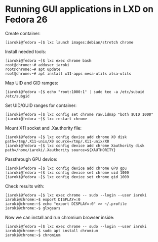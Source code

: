 # Running GUI applications in LXD on Fedora 26

Create container:
```
[iaroki@fedora ~]$ lxc launch images:debian/stretch chrome
```

Install needed tools:
```
[iaroki@fedora ~]$ lxc exec chrome bash
root@chrome:~# adduser iaroki
root@chrome:~# apt update
root@chrome:~# apt install x11-apps mesa-utils alsa-utils
```

Map UID and GID ramges:
```
[iaroki@fedora ~]$ echo "root:1000:1" | sudo tee -a /etc/subuid /etc/subgid
```

Set UID/GUID ranges for container:
```
[iaroki@fedora ~]$ lxc config set chrome raw.idmap "both $UID 1000"
[iaroki@fedora ~]$ lxc restart chrome
```

Mount X11 socket and .Xauthority file:
```
[iaroki@fedora ~]$ lxc config device add chrome X0 disk path=/tmp/.X11-unix/X0 source=/tmp/.X11-unix/X0
[iaroki@fedora ~]$ lxc config device add chrome Xauthority disk path=/home/iaroki/.Xauthority source=${XAUTHORITY}
```
Passthrough GPU device:
```
[iaroki@fedora ~]$ lxc config device add chrome GPU gpu
[iaroki@fedora ~]$ lxc config device set chrome uid 1000
[iaroki@fedora ~]$ lxc config device set chrome gid 1000
```

Check results with:
```
[iaroki@fedora ~]$ lxc exec chrome -- sudo --login --user iaroki
iaroki@chrome:~$ export DISPLAY=:0
iaroki@chrome:~$ echo "export DISPLAY=:0" >> ~/.profile
iaroki@chrome:~$ glxgears
```

Now we can install and run chromium browser inside:
```
[iaroki@fedora ~]$ lxc exec chrome -- sudo --login --user iaroki
iaroki@chrome:~$ sudo apt install chromium
iaroki@chrome:~$ chromium
```

